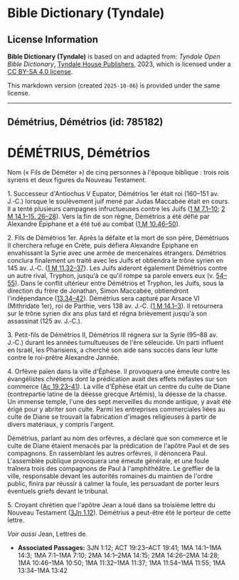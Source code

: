 # Bible Dictionary (Tyndale)

## License Information

**Bible Dictionary (Tyndale)** is based on and adapted from: _Tyndale Open Bible Dictionary_, [Tyndale House Publishers](https://tyndaleopenresources.com/), 2023, which is licensed under a [CC BY-SA 4.0 license](https://creativecommons.org/licenses/by-sa/4.0/legalcode.en).

This markdown version (created `2025-10-06`) is provided under the same license.



--------------------------------

## Démétrius, Démétrios (id: 785182)

DÉMÉTRIUS, Démétrios
====================

Nom (« Fils de Déméter ») de cinq personnes à l'époque biblique : trois rois syriens et deux figures du Nouveau Testament.

1\. Successeur d'Antiochus V Eupator, Démétrios 1er était roi (160–151 av. J.‑C.) lorsque le soulèvement juif mené par Judas Maccabée était en cours. Il a tenté plusieurs campagnes infructueuses contre les Juifs ([1 M 7\.1–10](https://ref.ly/1Macc7:1-1Macc7:10); [2 M 14\.1–15, 26–28](https://ref.ly/2Macc14:1-2Macc14:15,2Macc14:26-2Macc14:28)). Vers la fin de son règne, Démétrios a été défié par Alexandre Épiphane et a été tué au combat ([1 M 10\.46–50](https://ref.ly/1Macc10:46-1Macc10:50)).

2\. Fils de Démétrios 1er. Après la défaite et la mort de son père, Démétriuos II cherchera refuge en Crète, puis défiera Alexandre Épiphane en envahissant la Syrie avec une armée de mercenaires étrangers. Démétrios conclura finalement un traité avec les Juifs et obtiendra le trône syrien en 145 av. J.‑C. ([1 M 11\.32–37](https://ref.ly/1Macc11:32-1Macc11:37)). Les Juifs aideront également Démétrios contre un autre rival, Tryphon, jusqu'à ce qu'il rompe sa parole envers eux (v. [54–55](https://ref.ly/1Macc11:54-1Macc11:55)). Dans le conflit ultérieur entre Démétrios et Tryphon, les Juifs, sous la direction du frère de Jonathan, Simon Maccabée, obtiendront l'indépendance ([13\.34–42](https://ref.ly/1Macc13:34-1Macc13:42)). Démétrius sera capturé par Arsace VI (Mithridate 1er), roi de Parthie, vers 138 av. J.‑C. ([1 M 14\.1–3](https://ref.ly/1Macc14:1-1Macc14:3)). Il retournera sur le trône syrien dix ans plus tard et régna brièvement jusqu'à son assassinat (125 av. J.‑C.).

3\. Petit\-fils de Démétrios II, Démétrios III régnera sur la Syrie (95–88 av. J.‑C.) durant les années tumultueuses de l'ère séleucide. Un parti influent en Israël, les Pharisiens, a cherché son aide sans succès dans leur lutte contre le roi\-prêtre Alexandre Jannée.

4\. Orfèvre païen dans la ville d'Éphèse. Il provoquera une émeute contre les évangélistes chrétiens dont la prédication avait des effets néfastes sur son commerce ([Ac 19\.23–41](https://ref.ly/Acts19:23-Acts19:41)). La ville d'Éphèse était un centre du culte de Diane (contrepartie latine de la déesse grecque Artémis), la déesse de la chasse. Un immense temple, l'une des sept merveilles du monde antique, y avait été érigé pour y abriter son culte. Parmi les entreprises commerciales liées au culte de Diane se trouvait la fabrication d'images religieuses à partir de divers matériaux, y compris l'argent.

Démétrius, parlant au nom des orfèvres, a déclaré que son commerce et le culte de Diane étaient menacés par la prédication de l'apôtre Paul et de ses compagnons. En rassemblant les autres orfèvres, il dénoncera Paul. L'assemblée publique provoquera une émeute générale, et une foule traînera trois des compagnons de Paul à l'amphithéâtre. Le greffier de la ville, responsable devant les autorités romaines du maintien de l'ordre public, finira par réussir à calmer la foule, les persuadant de porter leurs éventuels griefs devant le tribunal.

5\. Croyant chrétien que l'apôtre Jean a loué dans sa troisième lettre du Nouveau Testament ([3Jn 1\.12](https://ref.ly/3John1:12)). Démétrius a peut\-être été le porteur de cette lettre.

*Voir aussi* Jean, Lettres de.

* **Associated Passages:** 3JN 1:12; ACT 19:23–ACT 19:41; 1MA 14:1–1MA 14:3; 1MA 7:1–1MA 7:10; 2MA 14:1–2MA 14:15; 2MA 14:26–2MA 14:28; 1MA 10:46–1MA 10:50; 1MA 11:32–1MA 11:37; 1MA 11:54–1MA 11:55; 1MA 13:34–1MA 13:42

